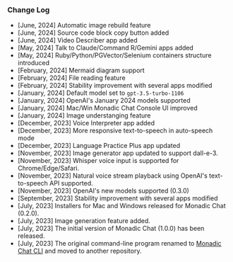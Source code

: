 ### Change Log

- [June, 2024] Automatic image rebuild feature
- [June, 2024] Source code block copy button added
- [June, 2024] Video Describer app added
- [May, 2024] Talk to Claude/Command R/Gemini apps added
- [May, 2024] Ruby/Python/PGVector/Selenium containers structure introduced
- [February, 2024] Mermaid diagram support
- [February, 2024] File reading feature
- [February, 2024] Stability improvement with several apps modified
- [January, 2024] Default model set to `gpt-3.5-turbo-1106`
- [January, 2024] OpenAI's January 2024 models supported
- [January, 2024] Mac/Win Monadic Chat Console UI improved
- [January, 2024] Image understanging feature
- [December, 2023] Voice Interpreter app added
- [December, 2023] More responsive text-to-speech in auto-speech mode
- [December, 2023] Language Practice Plus app updated
- [November, 2023] Image generator app updated to support dall-e-3.
- [November, 2023] Whisper voice input is supported for Chrome/Edge/Safari.
- [November, 2023] Natural voice stream playback using OpenAI's text-to-speech API supported.
- [November, 2023] OpenAI's new models supported (0.3.0)
- [September, 2023] Stability improvement with several apps modified
- [July, 2023] Installers for Mac and Windows released for Monadic Chat (0.2.0).
- [July, 2023] Image generation feature added.
- [July, 2023] The initial version of Monadic Chat (1.0.0) has been released.
- [July, 2023] The original command-line program renamed to [Monadic Chat CLI](https://github.com/yohasebe/monadic-chat-cli) and moved to another repository.

